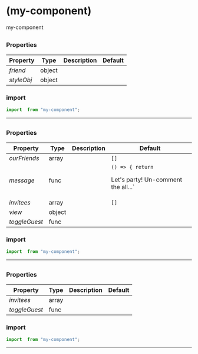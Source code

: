 #  (my-component)

my-component


## 



### Properties

| Property | Type | Description | Default |
| -------- | ---- | ----------- | ------- |
| *friend* | object |  | 
| *styleObj* | object |  | 

### import

```jsx
import  from "my-component";
```

<hr/>

## 



### Properties

| Property | Type | Description | Default |
| -------- | ---- | ----------- | ------- |
| *ourFriends* | array |  | `[]`
| *message* | func |  | `() => { return `<p>Let's party! Un-comment the all...`
| *invitees* | array |  | `[]`
| *view* | object |  | 
| *toggleGuest* | func |  | 

### import

```jsx
import  from "my-component";
```

<hr/>

## 



### Properties

| Property | Type | Description | Default |
| -------- | ---- | ----------- | ------- |
| *invitees* | array |  | 
| *toggleGuest* | func |  | 

### import

```jsx
import  from "my-component";
```

<hr/>
